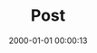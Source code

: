 ---
layout: post
title:  "Post"
date:   2000-01-01 00:00:13
categories: jekyll update
excerpt: Post
---